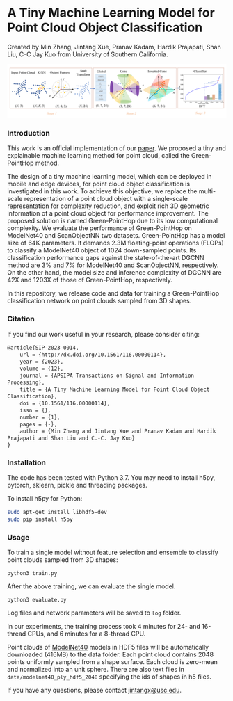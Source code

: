 # A Tiny Machine Learning Model for Point Cloud Object Classification
Created by Min Zhang, Jintang Xue, Pranav Kadam, Hardik Prajapati, Shan Liu, C-C Jay Kuo from University of Southern California.

![introduction](https://github.com/jintangx/Green-PointHop/blob/master/doc/intro.png)

### Introduction
This work is an official implementation of our [paper](http://dx.doi.org/10.1561/116.00000114). We proposed a tiny and explainable machine learning method for point cloud, called the Green-PointHop method.

The design of a tiny machine learning model, which can be deployed in mobile and edge devices, for point cloud object classification is investigated in this work. To achieve this objective, we replace the multi-scale representation of a point cloud object with a single-scale representation for complexity reduction, and exploit rich 3D geometric information of a point cloud object for performance improvement. The proposed solution is named Green-PointHop due to its low computational complexity. We evaluate the performance of Green-PointHop on ModelNet40 and ScanObjectNN two datasets. Green-PointHop has a model size of 64K parameters. It demands 2.3M floating-point operations (FLOPs) to classify a ModelNet40 object of 1024 down-sampled points. Its classification performance gaps against the state-of-the-art DGCNN method are 3% and 7% for ModelNet40 and ScanObjectNN, respectively. On the other hand, the model size and inference complexity of DGCNN are 42X and 1203X of those of Green-PointHop, respectively.

In this repository, we release code and data for training a Green-PointHop classification network on point clouds sampled from 3D shapes.

### Citation
If you find our work useful in your research, please consider citing:

    @article{SIP-2023-0014,
        url = {http://dx.doi.org/10.1561/116.00000114},
        year = {2023},
        volume = {12},
        journal = {APSIPA Transactions on Signal and Information Processing},
        title = {A Tiny Machine Learning Model for Point Cloud Object Classification},
        doi = {10.1561/116.00000114},
        issn = {},
        number = {1},
        pages = {-},
        author = {Min Zhang and Jintang Xue and Pranav Kadam and Hardik Prajapati and Shan Liu and C.-C. Jay Kuo}
    }
    
### Installation

The code has been tested with Python 3.7. You may need to install h5py, pytorch, sklearn, pickle and threading packages.

To install h5py for Python:
```bash
sudo apt-get install libhdf5-dev
sudo pip install h5py
```

### Usage
To train a single model without feature selection and ensemble to classify point clouds sampled from 3D shapes:

    python3 train.py

After the above training, we can evaluate the single model.

    python3 evaluate.py

Log files and network parameters will be saved to `log` folder.

In our experiments, the training process took 4 minutes for 24- and 16-thread CPUs, and 6 minutes for a 8-thread CPU.

Point clouds of <a href="http://modelnet.cs.princeton.edu/" target="_blank">ModelNet40</a> models in HDF5 files will be automatically downloaded (416MB) to the data folder. Each point cloud contains 2048 points uniformly sampled from a shape surface. Each cloud is zero-mean and normalized into an unit sphere. There are also text files in `data/modelnet40_ply_hdf5_2048` specifying the ids of shapes in h5 files. 

If you have any questions, please contact jintangx@usc.edu.
